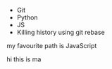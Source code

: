 * Git
* Python
* JS
* Killing history using git rebase 

my favourite path is JavaScript

hi this is ma
